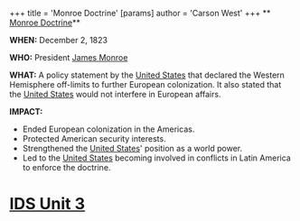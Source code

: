 +++
 title = 'Monroe Doctrine'
[params]
	author = 'Carson West'
+++
** [Monroe Doctrine](./../monroe-doctrine/)**

**WHEN:** December 2, 1823

**WHO:** President [James Monroe](./../james-monroe/)

**WHAT:** A policy statement by the [United States](./../united-states/) that declared the Western Hemisphere off-limits to further European colonization. It also stated that the [United States](./../united-states/) would not interfere in European affairs.

**IMPACT:**
* Ended European colonization in the Americas.
* Protected American security interests.
* Strengthened the [United States](./../united-states/)' position as a world power.
* Led to the [United States](./../united-states/) becoming involved in conflicts in Latin America to enforce the doctrine.
# [IDS Unit 3](./../ids-unit-3/)